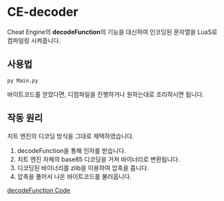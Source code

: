 # CE-decoder

Cheat Engine의 **decodeFunction**의 기능을 대신하여 인코딩된 문자열을 LuaS로 컴파일링 시켜줍니다.

## 사용법

```
py Main.py
```

바이트코드를 얻었다면, 디컴파일을 진행하거나 원하는대로 조리하시면 됩니다.

## 작동 원리

치트 엔진의 디코딩 방식을 그대로 채택하였습니다.

1. decodeFunction을 통해 인자를 받습니다.
2. 치트 엔진 자체의 base85 디코딩을 거쳐 바이너리로 변환됩니다. 
3. 디코딩된 바이너리를 zlib을 이용하여 압축을 풉니다.
4. 압축을 풀어서 나온 바이트코드를 불러옵니다.

[decodeFunction Code](https://github.com/cheat-engine/cheat-engine/blob/184e2553a8950772ea54d72c780820fbb7b712bd/Cheat%20Engine/LuaHandler.pas#L11983)

